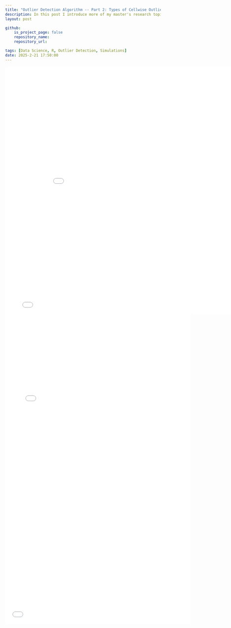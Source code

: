 ```yaml
---
title: "Outlier Detection Algorithm -- Part 2: Types of Cellwise Outliers"
description: In this post I introduce more of my master's research topics, diving into the different types of outliers found in raw data. 
layout: post

github:
    is_project_page: false
    repository_name: 
    repository_url: 

tags: [Data Science, R, Outlier Detection, Simulations]
date: 2025-2-21 17:50:00
---
```


<iframe src="/assets/MO2/MVN.html"
        width="1000" height="400"
        style="border: none;">
</iframe>

<iframe src="/assets/MO2/MVN_TypeA.html"
        width="800" height="400"
        style="border: none;">
</iframe>

<iframe src="/assets/MO2/MVN_TypeB.html"
        width="600" height="600"
        style="border: none;">
</iframe>

<iframe src="/assets/MO2/MVN_TypeC.html"
        width="600" height="400"
        style="border: none;">
</iframe>